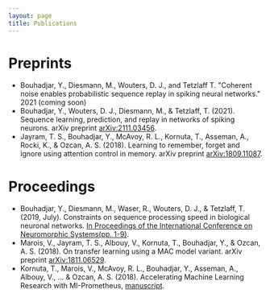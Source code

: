 ```yaml
---
layout: page
title: Publications
---
```


# Preprints

* Bouhadjar, Y., Diesmann, M., Wouters, D. J., and Tetzlaff T. "Coherent noise enables probabilistic sequence replay in spiking neural networks." 2021 (coming soon)
* Bouhadjar, Y., Wouters, D. J., Diesmann, M., & Tetzlaff, T. (2021). Sequence learning, prediction, and replay in networks of spiking neurons. arXiv preprint [arXiv:2111.03456](https://arxiv.org/pdf/2111.03456.pdf).
* Jayram, T. S., Bouhadjar, Y., McAvoy, R. L., Kornuta, T., Asseman, A., Rocki, K., & Ozcan, A. S. (2018). Learning to remember, forget and ignore using attention control in memory. arXiv preprint [arXiv:1809.11087](https://arxiv.org/abs/1809.11087).

# Proceedings

* Bouhadjar, Y., Diesmann, M., Waser, R., Wouters, D. J., & Tetzlaff, T. (2019, July). Constraints on sequence processing speed in biological neuronal networks. [In Proceedings of the International Conference on Neuromorphic Systems(pp. 1-9)](https://dl.acm.org/doi/abs/10.1145/3354265.3354281).
* Marois, V., Jayram, T. S., Albouy, V., Kornuta, T., Bouhadjar, Y., & Ozcan, A. S. (2018). On transfer learning using a MAC model variant. arXiv preprint [arXiv:1811.06529](https://arxiv.org/pdf/1811.06529.pdf).
* Kornuta, T., Marois, V., McAvoy, R. L., Bouhadjar, Y., Asseman, A., Albouy, V., ... & Ozcan, A. S. (2018). Accelerating Machine Learning Research with MI-Prometheus, [manuscript](https://openreview.net/pdf?id=rkxVOvH3FQ).
